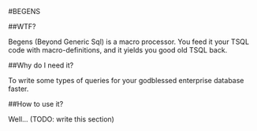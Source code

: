 #BEGENS

##WTF?

Begens (Beyond Generic Sql) is a macro processor. You feed it your TSQL code with macro-definitions, and it yields you good old TSQL back.

##Why do I need it?

To write some types of queries for your godblessed enterprise database faster.

##How to use it?

Well... (TODO: write this section)
